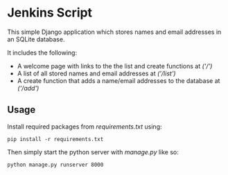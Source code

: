 # Jenkins Script

This simple Django application which stores names and email addresses in an SQLite database.

It includes the following:

* A welcome page with links to the the list and create functions at *('/')*
* A list of all stored names and email addresses at *('/list')*
* A create function that adds a name/email addresses to the database at *('/add')*

## Usage

Install required packages from *requirements.txt* using:

`pip install -r requirements.txt`

Then simply start the python server with *manage.py* like so:

`python manage.py runserver 8000`